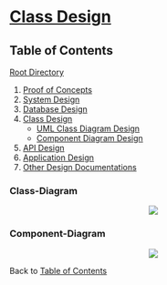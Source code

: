# [Class Design](https://github.com/mmitar/capstone/tree/master/_Class%20Design)

## Table of Contents
[Root Directory](https://github.com/mmitar/capstone)
1. [Proof of Concepts](https://github.com/mmitar/capstone/tree/master/_Proof%20of%20Concept)	
2. [System Design](https://github.com/mmitar/capstone/tree/master/_System%20Design)
3. [Database Design](https://github.com/mmitar/capstone/tree/master/_Database%20Design)	
4. [Class Design](https://github.com/mmitar/capstone/tree/master/_Class%20Design)
	* [UML Class Diagram Design](#Class-Diagram)	
	* [Component Diagram Design](#Component-Diagram)
5. [API Design](https://github.com/mmitar/capstone/tree/master/_API%20Design)
6. [Application Design](https://github.com/mmitar/capstone/tree/master/_Application%20Design)
7. [Other Design Documentations](https://github.com/mmitar/capstone/tree/master/_Other)

### Class-Diagram
<p align="center"><img src="https://github.com/mmitar/capstone/blob/master/_Class%20Design/Class%20Diagram.png"/></p>

### Component-Diagram
<p align="center"><img src="https://github.com/mmitar/capstone/blob/master/_Class%20Design/Component.png"/></p>

Back to [Table of Contents](#Table-of-Contents)
